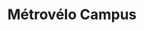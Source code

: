 ---
title: "Métrovélo Campus"
url: /saint-martin-dheres/metrovelo-campus/
shop: location de stockage
---
